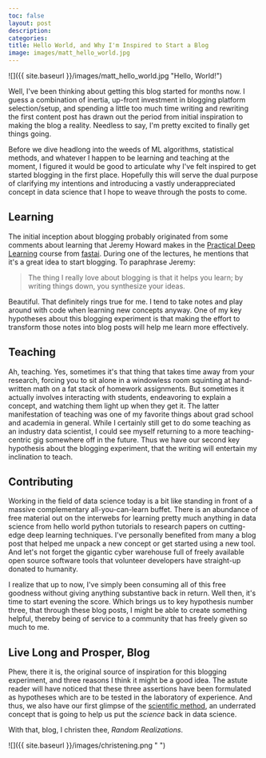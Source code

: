 ```yaml
---
toc: false
layout: post
description: 
categories: 
title: Hello World, and Why I'm Inspired to Start a Blog
image: images/matt_hello_world.jpg
---
```


![]({{ site.baseurl }}/images/matt_hello_world.jpg "Hello, World!")


Well, I've been thinking about getting this blog started for months now. 
I guess a combination of inertia, up-front investment in blogging platform selection/setup, and spending a little too much time writing and rewriting the first content post has drawn out the period from initial inspiration to making the blog a reality.
Needless to say, I'm pretty excited to finally get things going.

Before we dive headlong into the weeds of ML algorithms, statistical methods, and whatever I happen to be learning and teaching at the moment, I figured it would be good to articulate why I've felt inspired to get started blogging in the first place. 
Hopefully this will serve the dual purpose of clarifying my intentions and introducing a vastly underappreciated concept in data science that I hope to weave through the posts to come.


## Learning

The initial inception about blogging probably originated from some comments about learning that Jeremy Howard  makes in the [Practical Deep Learning](https://course.fast.ai/) course from [fastai](https://www.fast.ai/).
During one of the lectures, he mentions that it's a great idea to start blogging. 
To paraphrase Jeremy:

> The thing  I really love about blogging is that it helps you learn; by writing things down, you synthesize your ideas.

Beautiful. That definitely rings true for me. I tend to take notes and play around with code when learning new concepts anyway. One of my key hypotheses about this blogging experiment is that making the effort to transform those notes into blog posts will help me learn more effectively. 


## Teaching

Ah, teaching. Yes, sometimes it's that thing that takes time away from your research, forcing you to sit alone in a windowless room squinting at hand-written math on a fat stack of homework assignments. But sometimes it actually involves interacting with students, endeavoring to explain a concept, and watching them light up when they get it. The latter manifestation of teaching was one of my favorite things about grad school and academia in general. 
While I certainly still get to do some teaching as an industry data scientist, I could see myself returning to a more teaching-centric gig somewhere off in the future.
Thus we have our second key hypothesis about the blogging experiment, that the writing will entertain my  inclination to teach.


## Contributing

Working in the field of data science today is a bit like standing in front of a massive complementary all-you-can-learn buffet. 
There is an abundance of free material out on the interwebs for learning pretty much anything in data science from hello world python tutorials to research papers on  cutting-edge deep learning techniques.
I've personally benefited from many a blog post that helped me unpack a new concept or get started using a new tool.
And let's not forget the gigantic cyber warehouse full of freely available open source software tools that volunteer developers have straight-up donated to humanity. 

I realize that up to now, I've simply been consuming all of this free goodness without giving anything substantive back in return. 
Well then, it's time to start evening the score.
Which brings us to key hypothesis number three, that through these blog posts, I might be able to create something helpful, thereby being of service to a community that has freely given so much to me.


## Live Long and Prosper, Blog

Phew, there it is, the original source of inspiration for this blogging experiment, and three reasons I think it might be a good idea. The astute reader will have noticed that these three assertions have been formulated as hypotheses which are to be tested in the laboratory of experience. And thus, we also have our first glimpse of the [scientific method](https://en.wikipedia.org/wiki/Scientific_method), an underrated concept that is going to help us put the _science_ back in data science.

With that, blog, I christen thee, _Random Realizations_. 

![]({{ site.baseurl }}/images/christening.png " ")
